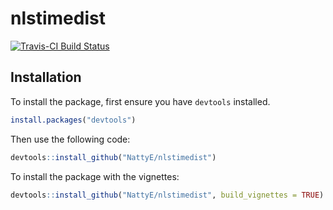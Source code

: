 # nlstimedist

[![Travis-CI Build Status](https://travis-ci.org/NattyE/nlstimedist.svg?branch=develop)](https://travis-ci.org/NattyE/nlstimedist)

Installation
------------

To install the package, first ensure you have `devtools` installed. 

``` r
install.packages("devtools")
```

Then use the following code:

``` r
devtools::install_github("NattyE/nlstimedist")
```

To install the package with the vignettes:

``` r
devtools::install_github("NattyE/nlstimedist", build_vignettes = TRUE)
```

